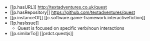 
- [[p.hasURL]] http://textadventures.co.uk/quest
- [[p.hasRepository]] https://github.com/textadventures/quest
- [[p.instanceOf]] [[c.software.game-framework.interactivefiction]]
- [[p.hasIssue]]
  - Quest is focused on specific verb/noun interactions
- [[p.similarTo]] [[prdct.questjs]]